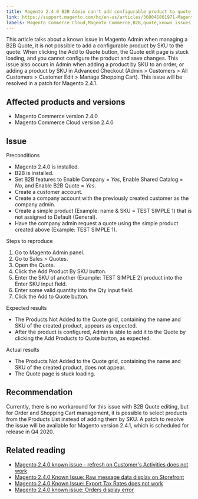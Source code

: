 ```yaml
---
title: Magento 2.4.0 B2B Admin can't add configurable product to quote
link: https://support.magento.com/hc/en-us/articles/360046801971-Magento-2-4-0-B2B-Admin-can-t-add-configurable-product-to-quote
labels: Magento Commerce Cloud,Magento Commerce,B2B,quote,known issues,products,SKU,2.4.0,shopping cart,add product
---
```


<p>This article talks about a known issue in Magento Admin when managing a B2B Quote, it is not possible to add a configurable product by SKU to the quote. When clicking the Add to Quote button, the Quote edit page is stuck loading, and you cannot configure the product and save changes. This issue also occurs in Admin when adding a product by SKU to an order, or adding a product by SKU in Advanced Checkout (Admin &gt; Customers &gt; All Customers &gt; Customer Edit &gt; Manage Shopping Cart). This issue will be resolved in a patch for Magento 2.4.1.</p>
<h2>Affected products and versions</h2>
<ul>
<li>Magento Commerce version 2.4.0</li>
<li>Magento Commerce Cloud version 2.4.0</li>
</ul>
<h2>Issue</h2>
<p>Preconditions</p>
<ul>
<li>Magento 2.4.0 is installed.</li>
<li>B2B is installed. </li>
<li>Set B2B features to Enable Company = <em>Yes</em>, Enable Shared Catalog = <em>No</em>, and Enable B2B Quote = <em>Yes</em>. </li>
<li>Create a customer account. </li>
<li>Create a company account with the previously created customer as the company admin. </li>
<li>Create a simple product (Example: name &amp; SKU = TEST SIMPLE 1) that is not assigned to Default (General). </li>
<li>Have the company admin request a quote using the simple product created above (Example: TEST SIMPLE 1). </li>
</ul>
<p>Steps to reproduce</p>
<ol>
<li>Go to Magento Admin panel. </li>
<li>Go to Sales &gt; Quotes. </li>
<li>Open the Quote. </li>
<li>Click the Add Product By SKU button.</li>
<li>Enter the SKU of another (Example: TEST SIMPLE 2) product into the Enter SKU input field. </li>
<li>Enter some valid quantity into the Qty input field.</li>
<li>Click the Add to Quote button.</li>
</ol>
<p>Expected results</p>
<ul>
<li>The Products Not Added to the Quote grid, containing the name and SKU of the created product, appears as expected. </li>
<li>After the product is configured, Admin is able to add it to the Quote by clicking the Add Products to Quote button, as expected. </li>
</ul>
<p>Actual results</p>
<ul>
<li>The Products Not Added to the Quote grid, containing the name and SKU of the created product, does not appear. </li>
<li>The Quote page is stuck loading. </li>
</ul>
<h2>Recommendation</h2>
<p>Currently, there is no workaround for this issue with B2B Quote editing, but for Order and Shopping Cart management, it is possible to select products from the Products List instead of adding them by SKU. A patch to resolve the issue will be available for Magento version 2.4.1, which is scheduled for release in Q4 2020.</p>
<h2>Related reading</h2>
<ul>
<li><a href="https://support.magento.com/hc/en-us/articles/360046091332">Magento 2.4.0 known issue - refresh on Customer's Activities does not work</a></li>
<li><a href="https://support.magento.com/hc/en-us/articles/360045804332">Magento 2.4.0 Known Issue: Raw message data display on Storefront</a></li>
<li><a href="https://support.magento.com/hc/en-us/articles/360045850032">Magento 2.4.0 Known Issue: Export Tax Rates does not work</a></li>
<li><a href="https://support.magento.com/hc/en-us/articles/360046802271">Magento 2.4.0 known issue: Orders display error</a></li>
</ul>